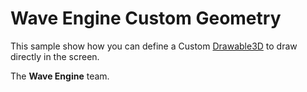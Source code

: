# Wave Engine Custom Geometry

This sample show how you can define a Custom [Drawable3D](http://doc.waveengine.net/api/WaveEngine.Framework.Graphics.Drawable3D.html) to draw directly in the screen.
  

The **Wave Engine** team. 